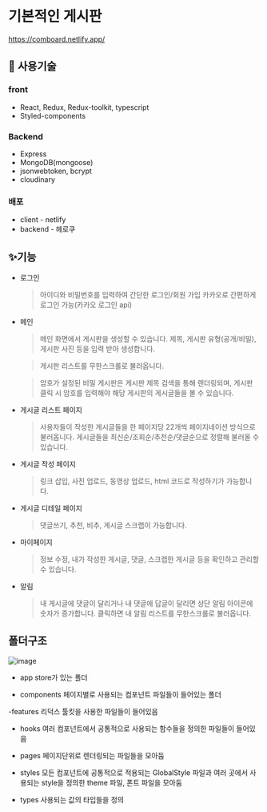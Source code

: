 # 기본적인 게시판
https://comboard.netlify.app/

## 🔧 사용기술

### front

-   React, Redux, Redux-toolkit, typescript
-   Styled-components

### Backend

-   Express
-   MongoDB(mongoose)
-   jsonwebtoken, bcrypt
-   cloudinary

### 배포
 - client - netlify
 - backend - 헤로쿠




## ✨기능

-   로그인
    
    > 아이디와 비밀번호를 입력하여 간단한 로그인/회원 가입 카카오로 간편하게 로그인 가능(카카오 로그인 api)
    

-   메인
    
    > 메인 화면에서 게시판을 생성할 수 있습니다. 제목, 게시판 유형(공개/비밀), 게시판 사진 등을 입력 받아 생성합니다.
    
    > 게시판 리스트를 무한스크롤로 불러옵니다.
    
    > 암호가 설정된 비밀 게시판은 게시판 제목 검색을 통해 렌더링되며, 게시판 클릭 시 암호를 입력해야 해당 게시판의 게시글들을 볼 수 있습니다.
    


-   게시글 리스트 페이지
    
    > 사용자들이 작성한 게시글들을 한 페이지당 22개씩 페이지네이션 방식으로 불러옵니다. 게시글들을 최신순/조회순/추천순/댓글순으로 정렬해 불러올 수 있습니다.
    


-   게시글 작성 페이지
    
    > 링크 삽입, 사진 업로드, 동영상 업로드, html 코드로 작성하기가 가능합니다.
    

-   게시글 디테일 페이지
    
    > 댓글쓰기, 추천, 비추, 게시글 스크랩이 가능합니다.
    


-   마이페이지
    
    > 정보 수정, 내가 작성한 게시글, 댓글, 스크랩한 게시글 등을 확인하고 관리할 수 있습니다.
    

-   알림
    
    > 내 게시글에 댓글이 달리거나 내 댓글에 답글이 달리면 상단 알림 아이콘에 숫자가 증가합니다. 클릭하면 내 알림 리스트를 무한스크롤로 불러옵니다.


## 폴더구조
![image](https://user-images.githubusercontent.com/57217119/169642765-3d14abc4-cdb4-4a6d-bb5e-842bdaa2067e.png)

 - app
store가 있는 폴더

 - components
페이지별로 사용되는 컴포넌트 파일들이 들어있는 폴더

 -features
리덕스 툴킷을 사용한 파일들이 들어있음

 - hooks
 여러 컴포넌트에서 공통적으로 사용되는 함수들을 정의한 파일들이 들어있음

 - pages 
페이지단위로 렌더링되는 파일들을 모아둠

 - styles
모든 컴포넌트에 공통적으로 적용되는 GlobalStyle 파일과 여러 곳에서 사용되는 style을 정의한 theme 파일, 폰트 파일을 모아둠

 - types
사용되는 값의 타입들을 정의


